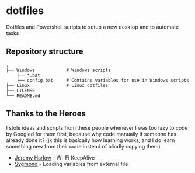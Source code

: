 # dotfiles
Dotfiles and Powershell scripts to setup a new desktop and to automate tasks

## Repository structure
```
.
├── Windows            # Windows scripts
    ├── *.bat
    ├── config.bat     # Contains variables for use in Windows scripts
├── Linux              # Linux dotfiles
├── LICENSE
└── README.md
```

## Thanks to the Heroes

I stole ideas and scripts from these people whenever I was too lazy to code by Googled for them first, because why code manually if someone has already done it? (jk this is basically how learning works, and I do learn something new from their code instead of blindly copying them)

- [Jeremy Harlow](http://www.jeremyharlow.net/automatic-wi-fi-connectivity-checker-reconnect-script/) - Wi-Fi KeepAlive
- [Sygmond](https://stackoverflow.com/a/54718259) - Loading variables from external file
